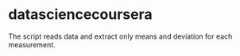 # datasciencecoursera

The script reads data and extract only means and deviation for each measurement.
